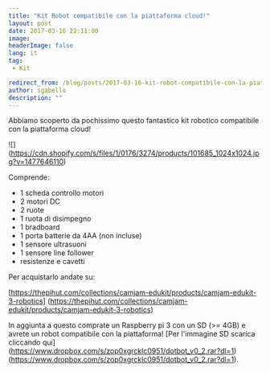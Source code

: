 ```yaml
---
title: "Kit Robot compatibile con la piattaforma cloud!"
layout: post
date: 2017-03-16 22:11:00
image:
headerImage: false
lang: it
tag:
 - Kit

redirect_from: /blog/posts/2017-03-16-kit-robot-compatibile-con-la-piattaforma-cloud
author: sgabello
description: ""
---
```


Abbiamo scoperto da pochissimo questo fantastico kit robotico compatibile con la piattaforma cloud!

![] (https://cdn.shopify.com/s/files/1/0176/3274/products/101685_1024x1024.jpg?v=1477646110)

Comprende:

* 1 scheda controllo motori
* 2 motori DC
* 2 ruote
* 1 ruota di disimpegno
* 1 bradboard
* 1 porta batterie da 4AA (non incluse)
* 1 sensore ultrasuoni
* 1 sensore line follower
* resistenze e cavetti


Per acquistarlo andate su:

[https://thepihut.com/collections/camjam-edukit/products/camjam-edukit-3-robotics] (https://thepihut.com/collections/camjam-edukit/products/camjam-edukit-3-robotics)

In aggiunta a questo comprate un Raspberry pi 3 con un SD (>= 4GB) e avrete un robot compatibile con la piattaforma!
[Per l'immagine SD scarica cliccando qui] (https://www.dropbox.com/s/zop0xgrcklc0951/dotbot_v0_2.rar?dl=1)
(https://www.dropbox.com/s/zop0xgrcklc0951/dotbot_v0_2.rar?dl=1).
